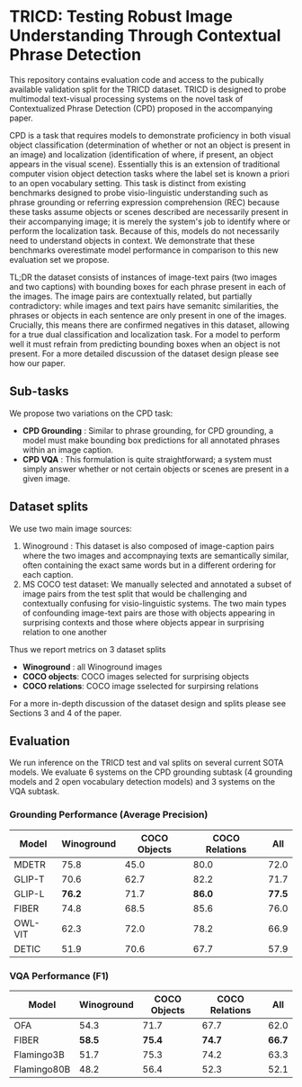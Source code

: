 # TRICD: Testing Robust Image Understanding Through Contextual Phrase Detection

This repository contains evaluation code and access to the pubically available validation split for the TRICD dataset. TRICD is designed to probe multimodal text-visual processing systems on the novel task of Contextualized Phrase Detection (CPD) proposed in the accompanying paper.

CPD is a task that requires models to demonstrate proficiency in both visual object classification (determination of whether or not an object is present in an image) and localization (identification of where, if present, an object appears in the visual scene). Essentially this is an extension of traditional computer vision object detection tasks where the label set is known a priori to an open vocabulary setting. This task is distinct from existing benchmarks designed to probe visio-linguistic understanding such as phrase grounding or referring expression comprehension (REC) because these tasks assume objects or scenes described are necessarily present in their accompanying image; it is merely the system's job to identify where or perform the localization task. Because of this, models do not necessarily need to understand objects in context. We demonstrate that these benchmarks overestimate model performance in comparison to this new evaluation set we propose. 

TL;DR the dataset consists of instances of image-text pairs (two images and two captions) with bounding boxes for each phrase present in each of the images. The image pairs are contextually related, but partially contradictory: while images and text pairs have semanitc similarities, the phrases or objects in each sentence are only present in one of the images. Crucially, this means there are confirmed negatives in this dataset, allowing for a true dual classification and localization task. For a model to perform well it must refrain from predicting bounding boxes when an object is not present. For a more detailed discussion of the dataset design please see how our paper.

## Sub-tasks
We propose two variations on the CPD task:

* **CPD Grounding** : Similar to phrase grounding, for CPD grounding, a model must make bounding box predictions for all annotated phrases within an image caption. 
* **CPD VQA** :  This formulation is quite straightforward; a system must simply answer whether or not certain objects or scenes are present in a given image.

## Dataset splits
We use two main image sources:
1. Winoground : This dataset is also composed of image-caption pairs where the two images and accompnaying texts are semantically similar, often containing the exact same words but in a different ordering for each caption.
2. MS COCO test dataset: We manually selected and annotated a subset of image pairs from the test split that would be challenging and contextually confusing for visio-linguistic systems. The two main types of confounding image-text pairs are those with objects appearing in surprising contexts and those where objects appear in surprising relation to one another

Thus we report metrics on 3 dataset splits
  * **Winoground** : all Winoground images
  * **COCO objects**: COCO images selected for surprising objects
  * **COCO relations**: COCO image sselected for surpirsing relations
 
For a more in-depth discussion of the dataset design and splits please see Sections 3 and 4 of the paper. 

## Evaluation
We run inference on the TRICD test and val splits on several current SOTA models. We evaluate 6 systems on the CPD grounding subtask (4 grounding models and 2 open vocabulary detection models) and 3 systems on the VQA subtask. 

### Grounding Performance (Average Precision)

| Model| Winoground | COCO Objects | COCO Relations | All |
|----------|---------|---------|-----------|----------|
| MDETR| 75.8 |       45.0 |           80.0 |     72.0 |
| GLIP-T| 70.6 |         62.7 |           82.2 |     71.7 | 
| GLIP-L| **76.2** | 71.7 | **86.0** |     **77.5** | 
| FIBER|  74.8 | 68.5 | 85.6 | 76.0| 
| OWL-VIT| 62.3 | 72.0 | 78.2 |     66.9  | 
| DETIC| 51.9 |  70.6 | 67.7 |   57.9 | 


### VQA Performance (F1)
| Model| Winoground | COCO Objects | COCO Relations | All |
|----------|---------|---------|-----------|----------|
| OFA| 54.3 |     71.7 |      67.7 | 62.0  |
| FIBER| **58.5** |  **75.4** |  **74.7** |  **66.7** | 
| Flamingo3B| 51.7 |     75.3 |       74.2 | 63.3| 
| Flamingo80B |  48.2 | 56.4 |  52.3 |  52.1| 




